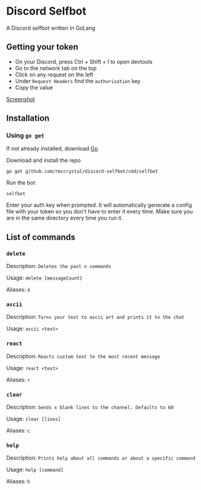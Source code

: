 # Discord Selfbot
A Discord selfbot written in GoLang

## Getting your token
* On your Discord, press Ctrl + Shift + I to open devtools
* Go to the network tab on the top
* Click on any request on the left
* Under `Request Headers` find the `authorization` key
* Copy the value

[Screenshot](https://prnt.sc/u4pfns)

## Installation
### Using `go get`
If not already installed, download [Go](https://golang.org/dl/)

Download and install the repo
```
go get github.com/rmccrystal/discord-selfbot/cmd/selfbot
```
Run the bot
```
selfbot
```
Enter your auth key when prompted. It will automatically generate a config
file with your token so you don't have to enter it every time. Make sure
you are in the same directory every time you run it.

## List of commands
### `delete`

Description: `Deletes the past n commands`

Usage: `delete [messageCount]`

Aliases: `d`

### `ascii`

Description: `Turns your text to ascii art and prints it to the chat`

Usage: `ascii <text>`

### `react`

Description: `Reacts custom text to the most recent message`

Usage: `react <text>`

Aliases: `r`

### `clear`

Description: `Sends x blank lines to the channel. Defaults to 60`

Usage: `clear [lines]`

Aliases: `c`

### `help`

Description: `Prints help about all commands or about a specific command`

Usage: `help [command]`

Aliases: `h`
